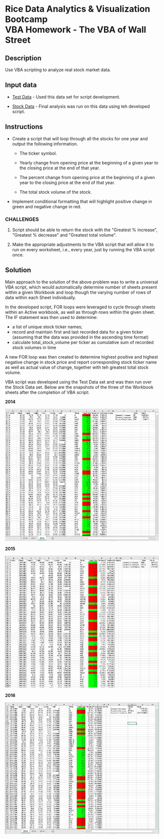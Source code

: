 # Rice Data Analytics & Visualization Bootcamp <br> VBA Homework - The VBA of Wall Street

## Description
Use VBA scripting to analyze real stock market data.

## Input data
* [Test Data](Resources/alphabetical_testing_0pt1.xlsm) - Used this data set for script development.

* [Stock Data](Resources/Multiple_year_stock_data_0pt1.xlsm) - Final analysis was run on this data using teh developed script.

## Instructions

* Create a script that will loop through all the stocks for one year and output the following information.

  * The ticker symbol.

  * Yearly change from opening price at the beginning of a given year to the closing price at the end of that year.

  * The percent change from opening price at the beginning of a given year to the closing price at the end of that year.

  * The total stock volume of the stock.

* Implement conditional formatting that will highlight positive change in green and negative change in red.

### CHALLENGES

1. Script should be able to return the stock with the "Greatest % increase", "Greatest % decrease" and "Greatest total volume".

2. Make the appropriate adjustments to the VBA script that will allow it to run on every worksheet, i.e., every year, just by running the VBA script once.

## Solution

Main approach to the solution of the above problem was to write a universal VBA script, which would automatically determine number of sheets present within a given Workbook and loop though the varying number of rows of data within each Sheet individually.

In the developed script, FOR loops were leveraged to cycle through sheets within an Active workbook, as well as through rows within the given sheet. The IF statement was then used to determine:
* a list of unique stock ticker names;
* record and maintain first and last recorded data for a given ticker (assuming that the data was provided in the ascending time format)
* calculate total_stock_volume per ticker as cumulative sum of recorded stock volumes in time

A new FOR loop was then created to determine highest positive and highest negative change in stock price and report corresponding stock ticker name as well as actual value of change, together with teh greatest total stock volume.

VBA script was developed using the Test Data set and was then run over the Stock Data set. Below are the snapshots of the three of the Workbook sheets after the completion of VBA script:

**2014**

<img src="Images\img_multi_year_stock_data_2014.JPG" alt="2014 Multi Year Stock analysis" style="zoom:75%;" />

**2015**

<img src="Images\img_multi_year_stock_data_2015.JPG" alt="2015 Multi Year Stock analysis" style="zoom:75%;" />

**2016**

<center> <img src="Images\img_multi_year_stock_data_2016.JPG" alt="2016 Multi Year Stock analysis" style="zoom:75%;" /></center>

